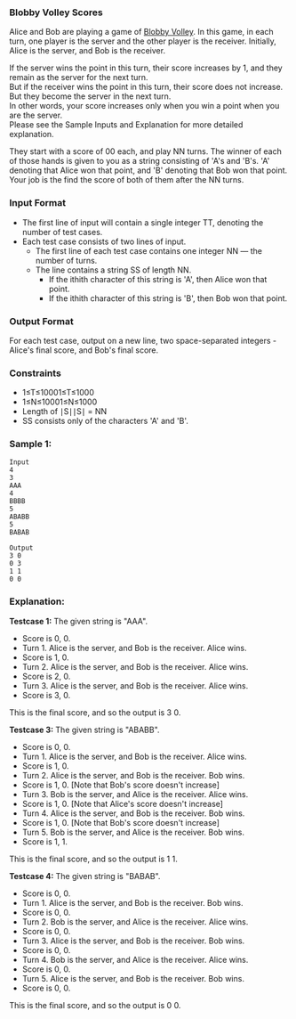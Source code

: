 ### Blobby Volley Scores

Alice and Bob are playing a game of [Blobby Volley](https://blobbyvolley.de/data/bv2browser/index.html). In this game, in each turn, one player is the server and the other player is the receiver. Initially, Alice is the server, and Bob is the receiver.

If the server wins the point in this turn, their score increases by 1, and they remain as the server for the next turn.  
But if the receiver wins the point in this turn, their score does not increase. But they become the server in the next turn.  
In other words, your score increases only when you win a point when you are the server.  
Please see the Sample Inputs and Explanation for more detailed explanation.

They start with a score of 00 each, and play NN turns. The winner of each of those hands is given to you as a string consisting of 'A's and 'B's. 'A' denoting that Alice won that point, and 'B' denoting that Bob won that point. Your job is the find the score of both of them after the NN turns.

### Input Format

-   The first line of input will contain a single integer TT, denoting the number of test cases.
-   Each test case consists of two lines of input.
    -   The first line of each test case contains one integer NN — the number of turns.
    -   The line contains a string SS of length NN.
        -   If the ithith character of this string is 'A', then Alice won that point.
        -   If the ithith character of this string is 'B', then Bob won that point.

### Output Format

For each test case, output on a new line, two space-separated integers - Alice's final score, and Bob's final score.

### Constraints

-   1≤T≤10001≤T≤1000
-   1≤N≤10001≤N≤1000
-   Length of ∣S∣∣S∣ = NN
-   SS consists only of the characters 'A' and 'B'.

### Sample 1:

```
Input
4
3
AAA
4
BBBB
5
ABABB
5
BABAB
```

```
Output
3 0
0 3
1 1
0 0
```

### Explanation:

**Testcase 1:** The given string is "AAA".

-   Score is 0, 0.
-   Turn 1. Alice is the server, and Bob is the receiver. Alice wins.
-   Score is 1, 0.
-   Turn 2. Alice is the server, and Bob is the receiver. Alice wins.
-   Score is 2, 0.
-   Turn 3. Alice is the server, and Bob is the receiver. Alice wins.
-   Score is 3, 0.

This is the final score, and so the output is 3 0.

**Testcase 3:** The given string is "ABABB".

-   Score is 0, 0.
-   Turn 1. Alice is the server, and Bob is the receiver. Alice wins.
-   Score is 1, 0.
-   Turn 2. Alice is the server, and Bob is the receiver. Bob wins.
-   Score is 1, 0. [Note that Bob's score doesn't increase]
-   Turn 3. Bob is the server, and Alice is the receiver. Alice wins.
-   Score is 1, 0. [Note that Alice's score doesn't increase]
-   Turn 4. Alice is the server, and Bob is the receiver. Bob wins.
-   Score is 1, 0. [Note that Bob's score doesn't increase]
-   Turn 5. Bob is the server, and Alice is the receiver. Bob wins.
-   Score is 1, 1.

This is the final score, and so the output is 1 1.

**Testcase 4:** The given string is "BABAB".

-   Score is 0, 0.
-   Turn 1. Alice is the server, and Bob is the receiver. Bob wins.
-   Score is 0, 0.
-   Turn 2. Bob is the server, and Alice is the receiver. Alice wins.
-   Score is 0, 0.
-   Turn 3. Alice is the server, and Bob is the receiver. Bob wins.
-   Score is 0, 0.
-   Turn 4. Bob is the server, and Alice is the receiver. Alice wins.
-   Score is 0, 0.
-   Turn 5. Alice is the server, and Bob is the receiver. Bob wins.
-   Score is 0, 0.

This is the final score, and so the output is 0 0.
